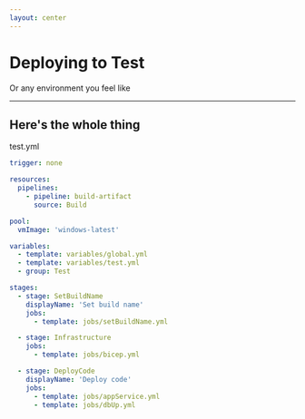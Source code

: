 ```yaml
---
layout: center
---
```


# Deploying to Test
Or any environment you feel like

---

## Here's the whole thing
test.yml

```yaml {all|13,14|all} {maxHeight:'400px'}
trigger: none

resources:
  pipelines:
    - pipeline: build-artifact
      source: Build

pool:
  vmImage: 'windows-latest'

variables:
  - template: variables/global.yml
  - template: variables/test.yml
  - group: Test

stages:
  - stage: SetBuildName
    displayName: 'Set build name'
    jobs:
      - template: jobs/setBuildName.yml

  - stage: Infrastructure
    jobs:
      - template: jobs/bicep.yml

  - stage: DeployCode
    displayName: 'Deploy code'
    jobs:
      - template: jobs/appService.yml
      - template: jobs/dbUp.yml

```
